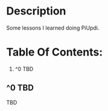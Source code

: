 # Description

Some lessons I learned doing PiUpdi.

# Table Of Contents:

1. ^0 TBD


## ^0 TBD

TBD


